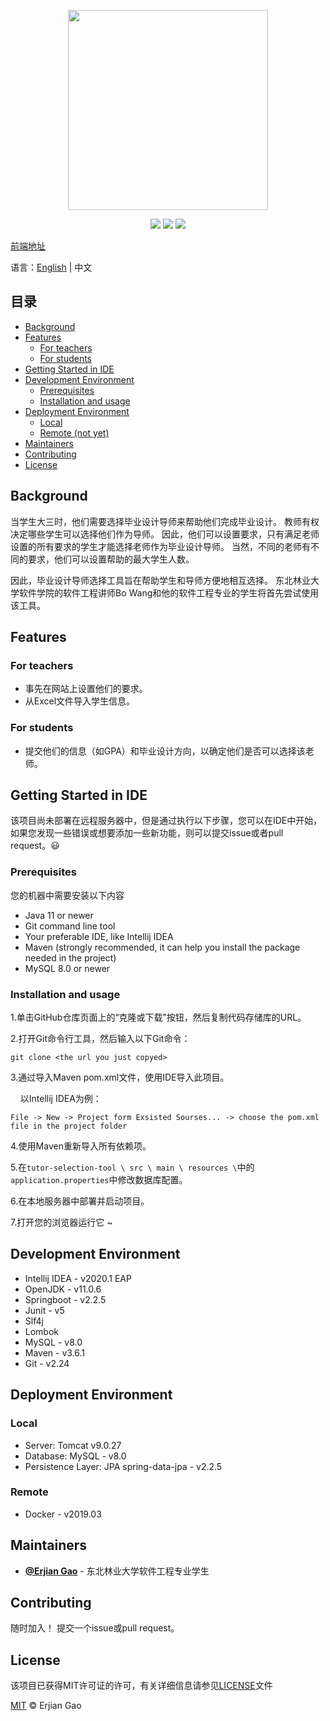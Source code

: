 <p align="center">
  <img width="320px" src="http://picbed.erjiangao.com/img/20200624105118.png"/>
</p>

<p align="center">
  <a href="https://www.oracle.com/java/" target="_blank"><img src="https://img.shields.io/badge/language-java-orange.svg"></a>
  <a href="#License"><img src="https://img.shields.io/badge/license-MIT-green.svg"></a>
  <a><img src="https://visitor-badge.glitch.me/badge?page_id=ErjianGao.tutor-selection-tool"></a>
</p>

[前端地址](https://github.com/ErjianGao/tutor-selection-tool-vue)

语言：[English](https://github.com/ErjianGao/tutor-selection-tool) | 中文

## 目录

- [Background](#background)
- [Features](#features)
    - [For teachers](#for-teachers)
    - [For students](#for-students)
- [Getting Started in IDE](#getting-started-in-ide)
- [Development Environment](#development-environment)
    - [Prerequisites](#prerequisites)
    - [Installation and usage](#installation-and-usage)
- [Deployment Environment](#deployment-environment)
    - [Local](#local)
    - [Remote (not yet)](#remote)
- [Maintainers](#maintainers)
- [Contributing](#contributing)
- [License](#license)

## Background

当学生大三时，他们需要选择毕业设计导师来帮助他们完成毕业设计。 教师有权决定哪些学生可以选择他们作为导师。 因此，他们可以设置要求，只有满足老师设置的所有要求的学生才能选择老师作为毕业设计导师。 当然，不同的老师有不同的要求，他们可以设置帮助的最大学生人数。

因此，毕业设计导师选择工具旨在帮助学生和导师方便地相互选择。 东北林业大学软件学院的软件工程讲师Bo Wang和他的软件工程专业的学生将首先尝试使用该工具。

## Features

### For teachers

- 事先在网站上设置他们的要求。
- 从Excel文件导入学生信息。

### For students

- 提交他们的信息（如GPA）和毕业设计方向，以确定他们是否可以选择该老师。

## Getting Started in IDE

该项目尚未部署在远程服务器中，但是通过执行以下步骤，您可以在IDE中开始，如果您发现一些错误或想要添加一些新功能，则可以提交issue或者pull request。:smiley:

### Prerequisites

您的机器中需要安装以下内容

- Java 11 or newer
- Git command line tool
- Your preferable IDE, like Intellij IDEA
- Maven (strongly recommended, it can help you install the package needed in the project)
- MySQL 8.0 or newer

### Installation and usage

1.单击GitHub仓库页面上的“克隆或下载”按钮，然后复制代码存储库的URL。

2.打开Git命令行工具，然后输入以下Git命令：

   ```git
   git clone <the url you just copyed>
   ```

3.通过导入Maven pom.xml文件，使用IDE导入此项目。

    以Intellij IDEA为例：

   ```
   File -> New -> Project form Exsisted Sourses... -> choose the pom.xml file in the project folder
   ```

4.使用Maven重新导入所有依赖项。

5.在`tutor-selection-tool \ src \ main \ resources \`中的` application.properties`中修改数据库配置。

6.在本地服务器中部署并启动项目。

7.打开您的浏览器运行它 ~

## Development Environment

- Intellij IDEA - v2020.1 EAP
- OpenJDK - v11.0.6
- Springboot - v2.2.5
- Junit - v5
- Slf4j
- Lombok
- MySQL - v8.0
- Maven - v3.6.1
- Git - v2.24

## Deployment Environment

### Local

- Server: Tomcat v9.0.27
- Database: MySQL - v8.0
- Persistence Layer: JPA
  spring-data-jpa - v2.2.5

### Remote

- Docker - v2019.03

## Maintainers

- [**@Erjian Gao**](https://github.com/ErjianGao) - 东北林业大学软件工程专业学生

## Contributing

随时加入！
提交一个issue或pull request。

## License

该项目已获得MIT许可证的许可，有关详细信息请参见[LICENSE](https://gist.github.com/PurpleBooth/LICENSE.md)文件

[MIT](LICENSE) © Erjian Gao
